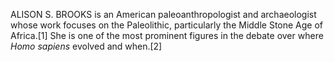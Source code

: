 ALISON S. BROOKS is an American paleoanthropologist and archaeologist whose work focuses on the Paleolithic, particularly the Middle Stone Age of Africa.[1] She is one of the most prominent figures in the debate over where _Homo sapiens_ evolved and when.[2]

